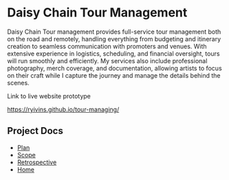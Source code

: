 # Daisy Chain Tour Management 

Daisy Chain Tour management provides full-service tour management both on the road and remotely, handling everything from budgeting and itinerary creation to seamless communication with promoters and venues. With extensive experience in logistics, scheduling, and financial oversight, tours will run smoothly and efficiently. My services also include professional photography, merch coverage, and documentation, allowing artists to focus on their craft while I capture the journey and manage the details behind the scenes. 

Link to live website prototype 

https://ryivins.github.io/tour-managing/     

  <!-- Links to project docs -->
  <section>
    <h2>Project Docs</h2>
    <ul>
 <li><a href="C:\Users\ryivins\Documents\Final Project 03\plan.md">Plan</a>
 <li><a href="https://github.com/ryivins/tour-managing/blob/8c59f859d736e26576a969f860f6be36c9c26d69/Documentation/scope.md">Scope</a>
 <li><a href="https://github.com/ryivins/tour-managing/blob/dc9034544a0eb546d8dba34905bb070f28c8a553/Documentation/Retrospective.md">Retrospective</a>
 <li><a href="https://github.com/ryivins/tour-managing/blob/8c59f859d736e26576a969f860f6be36c9c26d69/Documentation/index.html">Home</a>



  </section>

